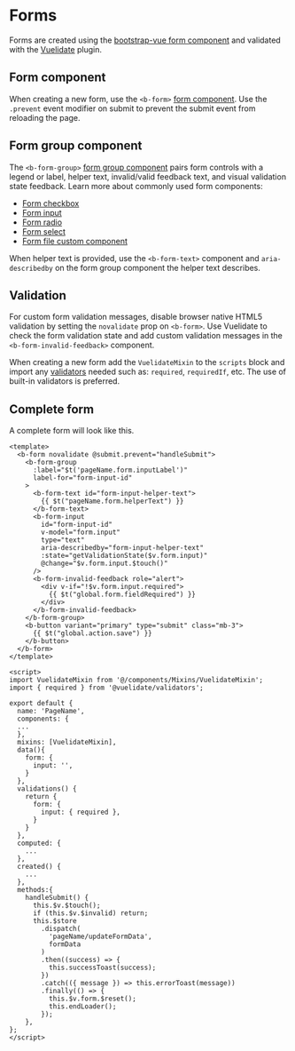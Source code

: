 # Forms

Forms are created using the
[bootstrap-vue form component](https://bootstrap-vue.org/docs/components/form)
and validated with the [Vuelidate](https://vuelidate.js.org/#sub-installation)
plugin.

## Form component

When creating a new form, use the `<b-form>`
[form component](https://bootstrap-vue.org/docs/components/form). Use the
`.prevent` event modifier on submit to prevent the submit event from reloading
the page.

## Form group component

The `<b-form-group>`
[form group component](https://bootstrap-vue.org/docs/components/form-group)
pairs form controls with a legend or label, helper text, invalid/valid feedback
text, and visual validation state feedback. Learn more about commonly used form
components:

- [Form checkbox](https://bootstrap-vue.org/docs/components/form-checkbox)
- [Form input](https://bootstrap-vue.org/docs/components/form-input)
- [Form radio](https://bootstrap-vue.org/docs/components/form-radio)
- [Form select](https://bootstrap-vue.org/docs/components/form-select)
- [Form file custom component](/guide/components/file-upload)

When helper text is provided, use the `<b-form-text>` component and
`aria-describedby` on the form group component the helper text describes.

## Validation

For custom form validation messages, disable browser native HTML5 validation by
setting the `novalidate` prop on `<b-form>`. Use Vuelidate to check the form
validation state and add custom validation messages in the
`<b-form-invalid-feedback>` component.

When creating a new form add the `VuelidateMixin` to the `scripts` block and
import any [validators](https://vuelidate.js.org/#validators) needed such as:
`required`, `requiredIf`, etc. The use of built-in validators is preferred.

## Complete form

A complete form will look like this.

```vue
<template>
  <b-form novalidate @submit.prevent="handleSubmit">
    <b-form-group
      :label="$t('pageName.form.inputLabel')"
      label-for="form-input-id"
    >
      <b-form-text id="form-input-helper-text">
        {{ $t("pageName.form.helperText") }}
      </b-form-text>
      <b-form-input
        id="form-input-id"
        v-model="form.input"
        type="text"
        aria-describedby="form-input-helper-text"
        :state="getValidationState($v.form.input)"
        @change="$v.form.input.$touch()"
      />
      <b-form-invalid-feedback role="alert">
        <div v-if="!$v.form.input.required">
          {{ $t("global.form.fieldRequired") }}
        </div>
      </b-form-invalid-feedback>
    </b-form-group>
    <b-button variant="primary" type="submit" class="mb-3">
      {{ $t("global.action.save") }}
    </b-button>
  </b-form>
</template>

<script>
import VuelidateMixin from '@/components/Mixins/VuelidateMixin';
import { required } from '@vuelidate/validators';

export default {
  name: 'PageName',
  components: {
  ...
  },
  mixins: [VuelidateMixin],
  data(){
    form: {
      input: '',
    }
  },
  validations() {
    return {
      form: {
        input: { required },
      }
    }
  },
  computed: {
    ...
  },
  created() {
    ...
  },
  methods:{
    handleSubmit() {
      this.$v.$touch();
      if (this.$v.$invalid) return;
      this.$store
        .dispatch(
          'pageName/updateFormData',
          formData
        )
        .then((success) => {
          this.successToast(success);
        })
        .catch(({ message }) => this.errorToast(message))
        .finally(() => {
          this.$v.form.$reset();
          this.endLoader();
        });
    },
};
</script>
```
